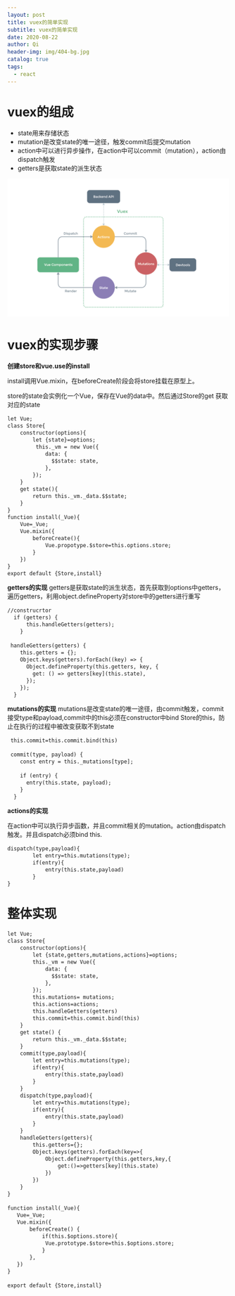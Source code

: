 ```yaml
---
layout: post
title: vuex的简单实现
subtitle: vuex的简单实现
date: 2020-08-22
author: Qi
header-img: img/404-bg.jpg
catalog: true
tags:
  - react
---
```


# vuex的组成
- state用来存储状态
- mutation是改变state的唯一途径，触发commit后提交mutation
- action中可以进行异步操作，在action中可以commit（mutation），action由dispatch触发
- getters是获取state的派生状态

![Image text](/img/WechatIMGvuex.png)

# vuex的实现步骤

**创建store和vue.use的install**

install调用Vue.mixin，在beforeCreate阶段会将store挂载在原型上。

store的state会实例化一个Vue，保存在Vue的data中。然后通过Store的get 获取对应的state



```
let Vue;
class Store{
    constructor(options){
        let {state}=options;
         this._vm = new Vue({
            data: {
              $$state: state,
            },
        });
    }
    get state(){
        return this._vm._data.$$state;
    }
}
function install(_Vue){
    Vue=_Vue;
    Vue.mixin({
        beforeCreate(){
            Vue.propotype.$store=this.options.store;
        }
    })
}
export default {Store,install}

```

**getters的实现**
getters是获取state的派生状态，首先获取到options中getters，遍历getters，利用object.defineProperty对store中的getters进行重写
```
//construcrtor
  if (getters) {
      this.handleGetters(getters);
    }

 handleGetters(getters) {
    this.getters = {};
    Object.keys(getters).forEach((key) => {
      Object.defineProperty(this.getters, key, {
        get: () => getters[key](this.state),
      });
    });
  }
```

**mutations的实现**
mutations是改变state的唯一途径，由commit触发，commit接受type和payload,commit中的this必须在constructor中bind  Store的this，防止在执行的过程中被改变获取不到state

```
 this.commit=this.commit.bind(this)

 commit(type, payload) {
    const entry = this._mutations[type];
    
    if (entry) {
      entry(this.state, payload);
    }
  }
```

**actions的实现**

在action中可以执行异步函数，并且commit相关的mutation。action由dispatch触发。并且dispatch必须bind this.

```
dispatch(type,payload){
        let entry=this.mutations(type);
        if(entry){
            entry(this.state,payload)
        } 
}

```

# 整体实现

```
let Vue;
class Store{
    constructor(options){
        let {state,getters,mutations,actions}=options;
        this._vm = new Vue({
            data: {
              $$state: state,
            },
        });
        this.mutations= mutations; 
        this.actions=actions;
        this.handleGetters(getters)
        this.commit=this.commit.bind(this)
    }
    get state() {
        return this._vm._data.$$state;
    }
    commit(type,payload){
        let entry=this.mutations(type);
        if(entry){
            entry(this.state,payload)
        }
    }
    dispatch(type,payload){
        let entry=this.mutations(type);
        if(entry){
            entry(this.state,payload)
        } 
    }
    handleGetters(getters){
        this.getters={};
        Object.keys(getters).forEach(key=>{
            Object.defineProperty(this.getters,key,{
                get:()=>getters[key](this.state)
            })
        })
    }
}

function install(_Vue){
   Vue=_Vue;
   Vue.mixin({
       beforeCreate() {
           if(this.$options.store){
            Vue.prototype.$store=this.$options.store;
           }
       },
   })
}

export default {Store,install}


```
